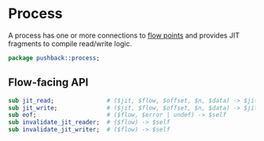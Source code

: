 # Process
A process has one or more connections to [flow points](flow.md) and provides JIT
fragments to compile read/write logic.

```perl
package pushback::process;
```


## Flow-facing API
```perl
sub jit_read;               # ($jit, $flow, $offset, $n, $data) -> $jit
sub jit_write;              # ($jit, $flow, $offset, $n, $data) -> $jit
sub eof;                    # ($flow, $error | undef) -> $self
sub invalidate_jit_reader;  # ($flow) -> $self
sub invalidate_jit_writer;  # ($flow) -> $self
```
